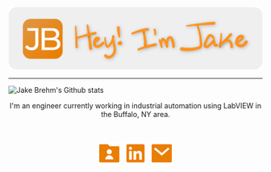 <p align="center">
    <br>
    <img src="https://github.com/jakebrehm/jakebrehm/blob/master/img/banner.png" alt="Jake Brehm's Banner"/>
    <!-- <img src="https://github.com/jakebrehm/jakebrehm/blob/master/img/logo.png" width="100" alt="Personal Portfolio Logo"/> -->
</p>

<!-- <h1 align="center">Hey, I'm Jake 👋🏻</h1> -->

---

<img src="https://github-readme-stats.vercel.app/api?username=jakebrehm&count_private=true&hide_title=true&show_icons=true&title_color=EA7E02&bg_color=EFEFEF&icon_color=EA7E02" align="left" alt="Jake Brehm's Github stats"/>

<br>

<p align="center">I'm an engineer currently working in industrial automation using LabVIEW in the Buffalo, NY area.</p>

<!-- <p align="center">Check out my full portfolio <a href="https://jakebrehm.com/">here</a>. I'd love to hear from you!</p> -->

<br>

<div align="center">

<a href="https://jakebrehm.com/"><img src="https://github.com/jakebrehm/jakebrehm/blob/master/img/portfolio.svg" target="_blank" alt="Jake Brehm's Portfolio"/></a>
<a href="https://www.linkedin.com/in/jacobbrehm/"><img src="https://github.com/jakebrehm/jakebrehm/blob/master/img/linkedin.svg" target="_blank" alt="Jake Brehm's LinkedIn"/></a>
<a href="mailto:mail@jakebrehm.com"><img src="https://github.com/jakebrehm/jakebrehm/blob/master/img/mail.svg" alt="Email Jake Brehm"/></a>

</div>

[LinkedIn]: https://www.linkedin.com/in/jacobbrehm/